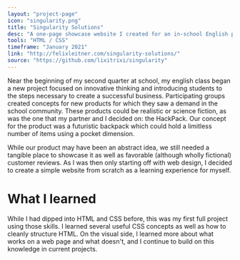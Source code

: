 ```yaml
---
layout: "project-page"
icon: "singularity.png"
title: "Singularity Solutions"
desc: "A one-page showcase website I created for an in-school English project."
tools: "HTML / CSS"
timeframe: "January 2021"
link: "http://felixleitner.com/singularity-solutions/"
source: "https://github.com/lixitrixi/singularity"
---
```

Near the beginning of my second quarter at school, my english class began a new project focused on innovative thinking and introducing students to the steps necessary to create a successful business. Participating groups created concepts for new products for which they saw a demand in the school community. These products could be realistic or science fiction, as was the one that my partner and I decided on: the HackPack. Our concept for the product was a futuristic backpack which could hold a limitless number of items using a pocket dimension. 

While our product may have been an abstract idea, we still needed a tangible place to showcase it as well as favorable (although wholly fictional) customer reviews. As I was then only starting off with web design, I decided to create a simple website from scratch as a learning experience for myself.

<h1>What I learned</h1>
While I had dipped into HTML and CSS before, this was my first full project using those skills. I learned several useful CSS concepts as well as how to cleanly structure HTML. On the visual side, I learned more about what works on a web page and what doesn't, and I continue to build on this knowledge in current projects.